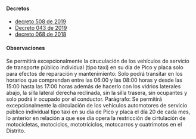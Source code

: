 #### Decretos

- [decreto 508 de 2019](https://www.santamarta.gov.co/sites/default/files/decreto_508_de_4_dic_2019.pdf)
- [Decreto 043 de 2019](https://pyphoy.s3.amazonaws.com/docs/santa-marta/decreto-043-de-2019.pdf)
- [decreto 068 de 2018](https://pyphoy.s3.amazonaws.com/docs/santa-marta/decreto-068-de-2018.pdf)

#### Observaciones

Se permitirá excepcionalmente la ciruculación de los vehículos de servicio de transporte público individual (tipo taxi) en su día de Pico y placa solo para efectos de reparación y mantenimiento: Solo podrá transitar en los horarios que comprendan entre las 06:00 y las 08:00 horas y desde las 15:00 hasta las 17:00 horas además de hacerlo con los vidrios laterales abajo, la silla lateral derecha reclinada, sin la silla trasera, sin ocupantes y solo podrá ir ocupado por el conductor. Parágrafo: Se permitirá excepcionalmente la circulación de los vehículos automotores de servicio público individual tipo taxi en su día de Pico y placa el día 20 de cada mes, lo anterior en relación a que ese día opera la restricción de cirtulación de motocicletas, motociclos, mototriciclos, motocarros y cuatrimotos en el Distrito.
